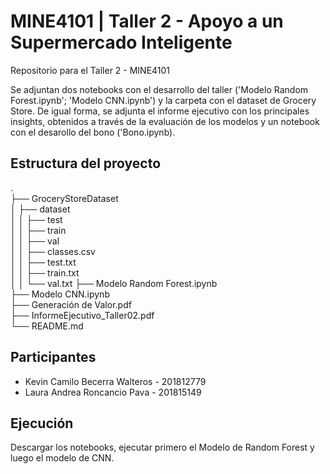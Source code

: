 # MINE4101 | Taller 2 - Apoyo a un Supermercado Inteligente

Repositorio para el Taller 2 - MINE4101

Se adjuntan dos notebooks con el desarrollo del taller ('Modelo Random Forest.ipynb'; 'Modelo CNN.ipynb') y la carpeta con el dataset de Grocery Store.
De igual forma, se adjunta el informe ejecutivo con los principales insights, obtenidos a través de la evaluación de los modelos y un notebook con el desarollo del bono ('Bono.ipynb).

## Estructura del proyecto

.               
├── GroceryStoreDataset   
│   ├── dataset    
│   │   ├── test   
│   │   ├── train   
│   │   ├── val    
│   │   ├── classes.csv   
│   │   ├── test.txt    
│   │   ├── train.txt    
│   │   └── val.txt 
├── Modelo Random Forest.ipynb            
├── Modelo CNN.ipynb    
├── Generación de Valor.pdf                
├── InformeEjecutivo_Taller02.pdf                
└── README.md     

## Participantes
* Kevin Camilo Becerra Walteros - 201812779
* Laura Andrea Roncancio Pava - 201815149
 

## Ejecución

Descargar los notebooks, ejecutar primero el Modelo de Random Forest y luego el modelo de CNN.
